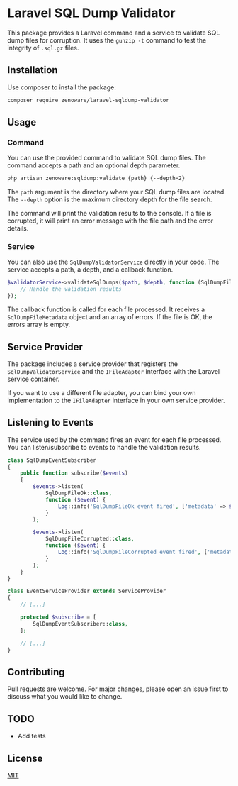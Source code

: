 # Laravel SQL Dump Validator

This package provides a Laravel command and a service to validate SQL dump files for corruption. It uses the `gunzip -t` command to test the integrity of `.sql.gz` files.

## Installation

Use composer to install the package:

```bash
composer require zenoware/laravel-sqldump-validator
```

## Usage

### Command

You can use the provided command to validate SQL dump files. The command accepts a path and an optional depth parameter.

```bash
php artisan zenoware:sqldump:validate {path} {--depth=2}
```

The `path` argument is the directory where your SQL dump files are located. The `--depth` option is the maximum directory depth for the file search.

The command will print the validation results to the console. If a file is corrupted, it will print an error message with the file path and the error details.

### Service

You can also use the `SqlDumpValidatorService` directly in your code. The service accepts a path, a depth, and a callback function.

```php
$validatorService->validateSqlDumps($path, $depth, function (SqlDumpFileMetadata $metadata, array $errors) {
    // Handle the validation results
});
```

The callback function is called for each file processed. It receives a `SqlDumpFileMetadata` object and an array of errors. If the file is OK, the errors array is empty.

## Service Provider

The package includes a service provider that registers the `SqlDumpValidatorService` and the `IFileAdapter` interface with the Laravel service container.

If you want to use a different file adapter, you can bind your own implementation to the `IFileAdapter` interface in your own service provider.

## Listening to Events

The service used by the command fires an event for each file processed. You can listen/subscribe to events to handle the validation results.

```php
class SqlDumpEventSubscriber
{
    public function subscribe($events)
    {
        $events->listen(
            SqlDumpFileOk::class,
            function ($event) {
                Log::info('SqlDumpFileOk event fired', ['metadata' => $event->metadata]);
            }
        );

        $events->listen(
            SqlDumpFileCorrupted::class,
            function ($event) {
                Log::info('SqlDumpFileCorrupted event fired', ['metadata' => $event->metadata, 'errors' => $event->errors]);
            }
        );
    }
}
```

```php
class EventServiceProvider extends ServiceProvider
{
    // [...]

    protected $subscribe = [
        SqlDumpEventSubscriber::class,
    ];

    // [...]
}
```

## Contributing

Pull requests are welcome. For major changes, please open an issue first to discuss what you would like to change.

## TODO

- Add tests

## License

[MIT](https://choosealicense.com/licenses/mit/)